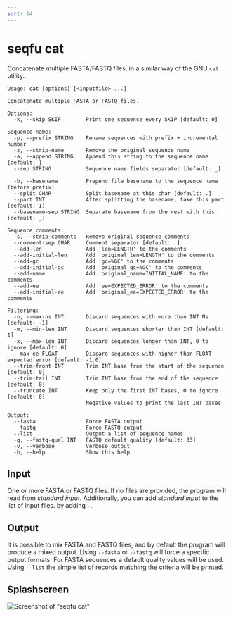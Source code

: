 ```yaml
---
sort: 14
---
```

# seqfu cat

Concatenate multiple FASTA/FASTQ files, in a similar way of the GNU `cat` utility.

```text
Usage: cat [options] [<inputfile> ...]

Concatenate multiple FASTA or FASTQ files.

Options:
  -k, --skip SKIP        Print one sequence every SKIP [default: 0]

Sequence name:
  -p, --prefix STRING    Rename sequences with prefix + incremental number
  -z, --strip-name       Remove the original sequence name
  -a, --append STRING    Append this string to the sequence name [default: ]
  --sep STRING           Sequence name fields separator [default: _]

  -b, --basename         Prepend file basename to the sequence name (before prefix)
  --split CHAR           Split basename at this char [default: .]
  --part INT             After splitting the basename, take this part [default: 1]
  --basename-sep STRING  Separate basename from the rest with this [default: _]

Sequence comments:
  -s, --strip-comments   Remove original sequence comments
  --comment-sep CHAR     Comment separator [default:  ]
  --add-len              Add 'len=LENGTH' to the comments
  --add-initial-len      Add 'original_len=LENGTH' to the comments
  --add-gc               Add 'gc=%GC' to the comments
  --add-initial-gc       Add 'original_gc=%GC' to the comments
  --add-name             Add 'original_name=INITIAL_NAME' to the comments
  --add-ee               Add 'ee=EXPECTED_ERROR' to the comments
  --add-initial-ee       Add 'original_ee=EXPECTED_ERROR' to the comments

Filtering:
  -n, --max-ns INT       Discard sequences with more than INT Ns [default: -1]
  -m, --min-len INT      Discard sequences shorter than INT [default: 1]
  -x, --max-len INT      Discard sequences longer than INT, 0 to ignore [default: 0]
  --max-ee FLOAT         Discard sequences with higher than FLOAT expected error [default: -1.0]
  --trim-front INT       Trim INT base from the start of the sequence [default: 0]
  --trim-tail INT        Trim INT base from the end of the sequence [default: 0]
  --truncate INT         Keep only the first INT bases, 0 to ignore  [default: 0]
                         Negative values to print the last INT bases

Output:
  --fasta                Force FASTA output
  --fastq                Force FASTQ output
  --list                 Output a list of sequence names 
  -q, --fastq-qual INT   FASTQ default quality [default: 33]
  -v, --verbose          Verbose output
  -h, --help             Show this help
```

## Input

One or more FASTA or FASTQ files. If no files are provided, the program will read from _standard input_.
Additionally, you can add _standard input_ to the list of input files.
by adding `-`.

## Output

It is possible to mix FASTA and FASTQ files, and by default the program will produce a mixed output.
Using `--fasta` or `--fastq` will force a specific output formats. For FASTA sequences a default quality values will be used.
Using `--list` the simple list of records matching the criteria will be printed.

## Splashscreen

![Screenshot of "seqfu cat"]({{site.baseurl}}/img/screenshot-cat.svg "SeqFu cat")